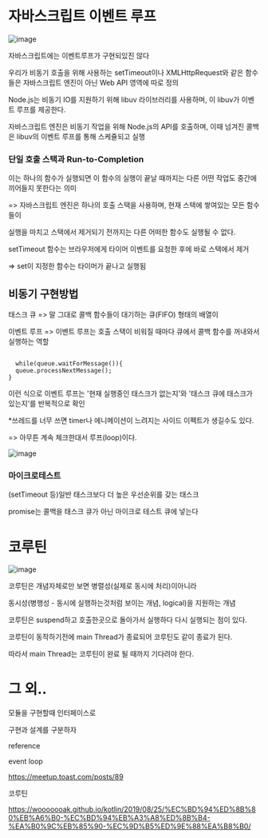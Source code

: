 
# 자바스크립트 이벤트 루프

![image](https://user-images.githubusercontent.com/40421183/128357907-b48025f0-988d-43e4-8f2b-d4054e07a90c.png)

자바스크립트에는 이벤트루프가 구현되있진 않다 

 우리가 비동기 호출을 위해 사용하는 setTimeout이나 XMLHttpRequest와 같은 함수들은 자바스크립트 엔진이 아닌 Web API 영역에 따로 정의

Node.js는 비동기 IO를 지원하기 위해 libuv 라이브러리를 사용하며, 이 libuv가 이벤트 루프를 제공한다.

자바스크립트 엔진은 비동기 작업을 위해 Node.js의 API를 호출하며, 이때 넘겨진 콜백은 libuv의 이벤트 루프를 통해 스케쥴되고 실행

### 단일 호출 스택과 Run-to-Completion

이는 하나의 함수가 실행되면 이 함수의 실행이 끝날 때까지는 다른 어떤 작업도 중간에 끼어들지 못한다는 의미

=> 자바스크립트 엔진은 하나의 호출 스택을 사용하며, 현재 스택에 쌓여있는 모든 함수들이 

실행을 마치고 스택에서 제거되기 전까지는 다른 어떠한 함수도 실행될 수 없다.

setTimeout 함수는 브라우저에게 타이머 이벤트를 요청한 후에 바로 스택에서 제거

=> set이 지정한 함수는 타이머가 끝나고 실행됨

## 비동기 구현방법

태스크 큐 => 말 그대로 콜백 함수들이 대기하는 큐(FIFO) 형태의 배열이

이벤트 루프 => 이벤트 루프는 호출 스택이 비워질 때마다 큐에서 콜백 함수를 꺼내와서 실행하는 역할

```

  while(queue.waitForMessage()){
  queue.processNextMessage();
}
```
이런 식으로 이벤트 루프는 '현재 실행중인 태스크가 없는지'와 '태스크 큐에 태스크가 있는지'를 반복적으로 확인

*쓰레드를 너무 쓰면 timer나 에니메이션이 느려지는 사이드 이펙트가 생길수도 있다.

=> 아무튼 계속 체크한대서 루프(loop)이다. 

![image](https://user-images.githubusercontent.com/40421183/128358652-0bbb9ea3-1d9c-4e3d-8b9d-f827c743cbc4.png)

### 마이크로테스트

(setTimeout 등)일반 태스크보다 더 높은 우선순위를 갖는 태스크

promise는 콜백을 태스크 큐가 아닌 마이크로 테스트 큐에 넣는다

# 코루틴

![image](https://user-images.githubusercontent.com/40421183/128359751-420e4f26-40b6-422b-a195-d358efb8a9f1.png)

코루틴은 개념자체로만 보면 병렬성(실제로 동시에 처리)이아니라 

동시성(병행성 - 동시에 실행하는것처럼 보이는 개념, logical)을 지원하는 개념


코루틴은 suspend하고 호출한곳으로 돌아가서 실행하다 다시 실행되는 점이 있다.

코루틴이 동작하기전에 main Thread가 종료되어 코루틴도 같이 종료가 된다.

따라서 main Thread는 코루틴이 완료 될 때까지 기다려야 한다.

# 그 외..

모듈을 구현할때 인터페이스로

구현과 설계를 구분하자 


reference

event loop

https://meetup.toast.com/posts/89

코루틴 

https://wooooooak.github.io/kotlin/2019/08/25/%EC%BD%94%ED%8B%80%EB%A6%B0-%EC%BD%94%EB%A3%A8%ED%8B%B4-%EA%B0%9C%EB%85%90-%EC%9D%B5%ED%9E%88%EA%B8%B0/
